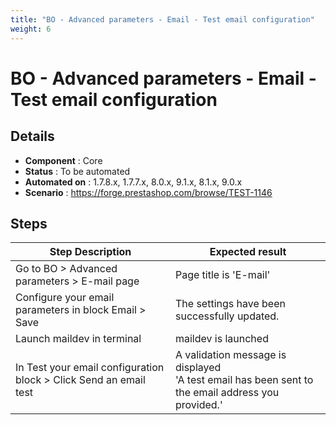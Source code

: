 ```yaml
---
title: "BO - Advanced parameters - Email - Test email configuration"
weight: 6
---
```


# BO - Advanced parameters - Email - Test email configuration
## Details
* **Component** : Core
* **Status** : To be automated
* **Automated on** : 1.7.8.x, 1.7.7.x, 8.0.x, 9.1.x, 8.1.x, 9.0.x
* **Scenario** : https://forge.prestashop.com/browse/TEST-1146

## Steps
| Step Description | Expected result |
| ----- | ----- |
| Go to BO > Advanced parameters > E-mail page | Page title is 'E-mail' |
| Configure your email parameters in block Email > Save | The settings have been successfully updated. |
| Launch maildev in terminal | maildev is launched |
| In Test your email configuration block > Click Send an email test | A validation message is displayed<br>'A test email has been sent to the email address you provided.' |
